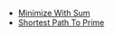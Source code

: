 - [Minimize With Sum](https://github.com/shamnad-sherief/java-challenge/blob/main/src/excercise/queue/MinimizeWithSum.java)
- [Shortest Path To Prime](https://github.com/shamnad-sherief/java-challenge/blob/main/src/excercise/queue/ShortestPathToPrime.java)
